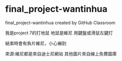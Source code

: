 # final_project-wantinhua
final_project-wantinhua created by GitHub Classroom

我是project 7的打地鼠
地鼠是維尼
用鍵盤或滑鼠左鍵打

結束時會有負片維尼，小心嚇到

來源:維尼都是來自迪士尼網站
其他圖片來自線上免費圖庫
